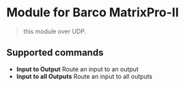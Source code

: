 # Module for Barco MatrixPro-II

> this module over UDP.

## Supported commands

* **Input to Output** Route an input to an output
* **Input to all Outputs** Route an input to all outputs
